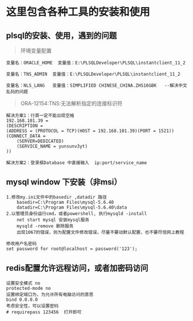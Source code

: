 # 这里包含各种工具的安装和使用
## plsql的安装、使用，遇到的问题
> 环境变量配置

    变量名：ORACLE_HOME  变量值：E:\PLSQLDeveloper\PLSQL\instantclient_11_2

    变量名：TNS_ADMIN  变量值：E:\PLSQLDeveloper\PLSQL\instantclient_11_2

    变量名：NLS_LANG   变量值：SIMPLIFIED CHINESE_CHINA.ZHS16GBK   --解决中文乱码的问题

> ORA-12154:TNS:无法解析指定的连接标识符

    解决方案1：行首一定不能出现空格
    192.168.101.39 =
    (DESCRIPTION =
    (ADDRESS = (PROTOCOL = TCP)(HOST = 192.168.101.39)(PORT = 1521))
    (CONNECT_DATA =
        (SERVER=DEDICATED)
        (SERVICE_NAME = yunsunv3yt)
    ))

    解决方案2：登录框Database 中直接输入  ip:port/service_name

## mysql window 下安装（非msi）
    1.修改my.ini文件中的basedir ,datadir 路径
        basedir=C:\Program Files\mysql-5.6.40
        datadir=C:\Program Files\mysql-5.6.40\data
    2.以管理员身份运行cmd，或者powershell, 执行mysqld -install
        net start mysql 安装mysql服务
        mysqld -remove 删除服务
        出现1067的错误，则为配置文件修改错误，尽量不要动默认配置，也不要尽信网上教程

    修改用户名密码
    set password for root@localhost = password('123');
    


## redis配置允许远程访问，或者加密码访问
    设置安全模式 no
    protected-mode no
    设置绑定端口为，为允许所有电脑访问的意思
    bind 0.0.0.0
    考虑安全性，可以设置密码
    # requirepass 123456  打开即可

    
